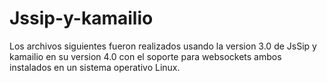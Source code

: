 # Jssip-y-kamailio
Los archivos siguientes fueron realizados usando la version 3.0 de JsSip  y kamailio en su version 4.0 con el soporte para websockets ambos instalados en un sistema operativo Linux.

